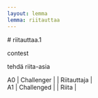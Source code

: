 ```yaml
---
layout: lemma
lemma: riitauttaa
---
```


<div class="sense">
# <span class="sensename">riitauttaa.1</span>

<span class="description">contest</span>

<span class="description">tehdä riita-asia</span>

A0 | Challenger |   | Riitauttaja |  
A1 | Challenged |   | Riita |  

</div>

